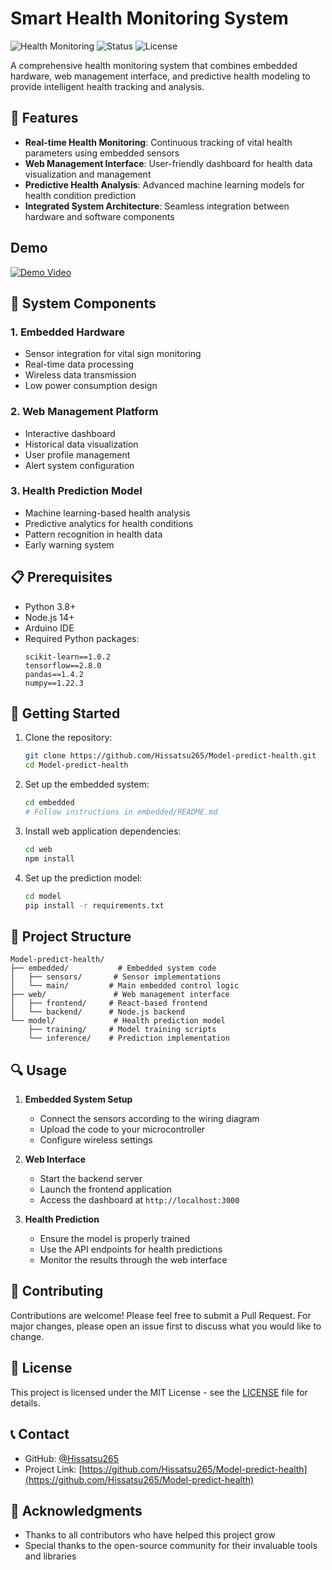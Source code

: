 # Smart Health Monitoring System

![Health Monitoring](https://img.shields.io/badge/Project-Health%20Monitoring-brightgreen)
![Status](https://img.shields.io/badge/Status-Active-success)
![License](https://img.shields.io/badge/License-MIT-blue)

A comprehensive health monitoring system that combines embedded hardware, web management interface, and predictive health modeling to provide intelligent health tracking and analysis.

## 🌟 Features

- **Real-time Health Monitoring**: Continuous tracking of vital health parameters using embedded sensors
- **Web Management Interface**: User-friendly dashboard for health data visualization and management
- **Predictive Health Analysis**: Advanced machine learning models for health condition prediction
- **Integrated System Architecture**: Seamless integration between hardware and software components

## Demo

[![Demo Video](https://img.youtube.com/vi/9TSAju2OHpI/1.jpg)](https://www.youtube.com/watch?v=9TSAju2OHpI)

## 🔧 System Components

### 1. Embedded Hardware
- Sensor integration for vital sign monitoring
- Real-time data processing
- Wireless data transmission
- Low power consumption design

### 2. Web Management Platform
- Interactive dashboard
- Historical data visualization
- User profile management
- Alert system configuration

### 3. Health Prediction Model
- Machine learning-based health analysis
- Predictive analytics for health conditions
- Pattern recognition in health data
- Early warning system

## 📋 Prerequisites

- Python 3.8+
- Node.js 14+
- Arduino IDE
- Required Python packages:
  ```
  scikit-learn==1.0.2
  tensorflow==2.8.0
  pandas==1.4.2
  numpy==1.22.3
  ```

## 🚀 Getting Started

1. Clone the repository:
   ```bash
   git clone https://github.com/Hissatsu265/Model-predict-health.git
   cd Model-predict-health
   ```

2. Set up the embedded system:
   ```bash
   cd embedded
   # Follow instructions in embedded/README.md
   ```

3. Install web application dependencies:
   ```bash
   cd web
   npm install
   ```

4. Set up the prediction model:
   ```bash
   cd model
   pip install -r requirements.txt
   ```

## 📁 Project Structure

```
Model-predict-health/
├── embedded/           # Embedded system code
│   ├── sensors/       # Sensor implementations
│   └── main/         # Main embedded control logic
├── web/               # Web management interface
│   ├── frontend/     # React-based frontend
│   └── backend/      # Node.js backend
└── model/             # Health prediction model
    ├── training/     # Model training scripts
    └── inference/    # Prediction implementation
```

## 🔍 Usage

1. **Embedded System Setup**
   - Connect the sensors according to the wiring diagram
   - Upload the code to your microcontroller
   - Configure wireless settings

2. **Web Interface**
   - Start the backend server
   - Launch the frontend application
   - Access the dashboard at `http://localhost:3000`

3. **Health Prediction**
   - Ensure the model is properly trained
   - Use the API endpoints for health predictions
   - Monitor the results through the web interface

## 🤝 Contributing

Contributions are welcome! Please feel free to submit a Pull Request. For major changes, please open an issue first to discuss what you would like to change.

## 📝 License

This project is licensed under the MIT License - see the [LICENSE](LICENSE) file for details.

## 📞 Contact

- GitHub: [@Hissatsu265](https://github.com/Hissatsu265)
- Project Link: [https://github.com/Hissatsu265/Model-predict-health](https://github.com/Hissatsu265/Model-predict-health)

## 🙏 Acknowledgments

- Thanks to all contributors who have helped this project grow
- Special thanks to the open-source community for their invaluable tools and libraries

